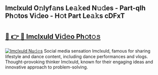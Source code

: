 ## Imclxuld O𝚗lyf𝚊ns Le𝚊𝚔ed N𝚞𝚍es - Part-qIh Ph𝚘tos Vi𝚍eo - H𝚘t Part Le𝚊𝚔s cDFxT

# <h2><a href="http://hf6t0e.feru.top/?c=Imclxuld">🔗 👉 🔴 Imclxuld Vi𝚍𝚎o Ph𝚘t𝚘𝚜</a></h2>

[![Imclxuld Nu𝚍𝚎s](https://i.imgur.com/0TWrTi3.gif)](http://hf6t0e.feru.top/?c=Imclxuld)
Social media sensation Imclxuld, famous for sharing lifestyle and dance content, including dance performances and vlogs. Thought-provoking thinker Imclxuld, known for their engaging ideas and innovative approach to problem-solving. 

